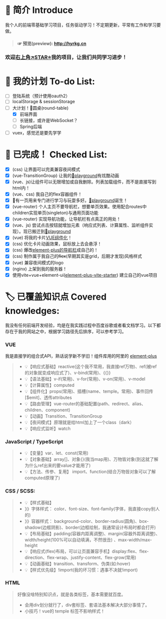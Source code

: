 # 💬 简介 Introduce

我个人的前端零基础学习项目，任务驱动学习！不定期更新，平常有工作和学习要做。

> #### ☞ 预览(preview):  <a href=“http://hyrkg.cn” target="_blank">http://hyrkg.cn</a>

### 欢迎[右上角↗️STAR⭐](https://github.com/HyrKG/HyrKGsWebsite)我的项目，让我们共同学习进步！

# 📃 我的计划 To-do List:

- [ ] 登陆系统（预计使用oauth2）
- [ ] localStorage & sessionStorage
- [ ] 大计划！📁圆桌(round-table)
    -  [x] 前端界面
    -  [ ] 长链接，或许是WebSocket？
    -  [ ] Spring后端
- [ ] vuex，感觉还是要先学学

# 📗 已完成！ Checked List:

- [x] (css) 让界面可以完美兼容夜间模式
- [x] (vue-TransitionGroup) 让我的[🔮playground](http://hyrkg.cn/playground)有炫酷动画
- [x] (vue、js)让组件可以无限增加或自我删除。列表加载组件，而不是直接写到html内！
- [x] (vue、css) 我自己的flex容器组件！
- [x] 🤔有一页用来专门进行学习与玩耍多好。[🔮playground](http://hyrkg.cn/playground)诞生！
- [x] (vue-router) 个人主页不要导航栏，想要单页效果。使用<router-view>配合routes中children实现单页(singleton)与通用页面功能
- [x] (vue-router) 实现导航功能，让导航栏有点真正的用处！
- [x] (vue、js)
  尝试点击按钮就增加元素（响应式列表、计算属性、监听组件实现）。现已搬迁到[🔮playground](http://hyrkg.cn/playground)
- [x] (vue) 将我的卡片[VUE组件化](https://cn.vuejs.org/guide/components/registration.html)！
- [x] (css) 优化卡片动画效果，鼠标放上去会悬浮！
- [x] (css) 爆改[element-plus的导航栏](https://element-plus.gitee.io/zh-CN/component/menu.html)成自己的！
- [x] (css) 制作属于我自己的~~flex~~(早期其实是grid，后期才发现)风格样式
- [x] (vue) 兼容夜间模式的logo
- [x] (nginx) 上架到我的服务器！
- [x] 使用vite+vue+element-ui([element-plus-vite-starter](https://github.com/element-plus/element-plus-vite-starter))
  建立自己的vue项目

# 🏷️ 已覆盖知识点 Covered knowledges:

我没有任何前端开发经验，均是在我实践过程中百度谷歌或者看文档学习。以下都存在于我的网站之中，根据学习路径先后排序，可以参考学习。

### VUE

>
我是直接学的组合式API，熟话说学新不学旧！组件库用的阿里的 [element-plus](https://element-plus.gitee.io/zh-CN/component/menu.html)
> - 💡【响应式基础】reactive(这个我不常用，我直接ref万物)、ref(被ref的对象就变成响应式了)、v-bind(常用)、{{}}
> - 💡【语法基础】v-if(常用)、v-for(常用)、v-on(常用)、v-model
> - 💡【计算属性】computed
> - 💡【组件化】props(常用)、插槽(name、temple。常用)、事件回传[$emit]、透传attributes
> - 💡【路由管理】vue-router的基础配置(path、redirect、alias、children、component)
> - 💡【动画】Transition、TransitionGroup
> - 💡【夜间模式】原理就是给html加上了一个class（dark）
> - 💡【响应式监听】watch

### JavaScript / TypeScript

> - 💡【变量】var、let、const(常用)
> - 💡【对象基础】array[]、对象{}(我当map用)、万物皆对象(到这就了解为什么ref出来的要value才能用了)
> - 💡【方法、传参、复用】 import、function(结合万物皆对象可以了解computed原理了)

### CSS / SCSS:

> - 💡【样式基础】
> - 》》字体样式： color、font-size、font-family(字体，我直接copy别人的)
> - 》》容器样式： background-color、border-radius(圆角)、box-shadow(边框阴影)、border(边框绘制，我通常设计布局时都会打开)
> - 💡【布局基础】padding(容器内距离调整)、margin(容器外距离调整)、width/height(100%可以自动填满，不然很丑)
    、max-width/max-height
> - 💡【响应式(flex)布局，可以让页面兼容手机】display:flex、flex-direction、flex-wrap、justify-content、flex-grow(常用)
> - 💡【动画基础】transition、transform、伪类(如:hover)
> - 💡【样式优先级】!import(我的坏习惯：遇事不决就!import)

### HTML

> 好像没啥特别知识点，就是各类标签，基本需要就百度。
> - 会用div划分就行了，div套标签、套语法基本解决大部分事情了。
> - 小技巧！vue的 temple 标签不影响样式！
